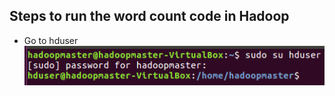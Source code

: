 ## Steps to run the word count code in Hadoop

- Go to hduser <br /> ![hduser](https://github.com/prateekkr94/Project-Work/blob/master/Java%20Word%20Count%20Program%20in%20Hadoop/Screens/1.png)
